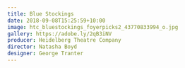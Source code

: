 ```yaml
---
title: Blue Stockings
date: 2018-09-08T15:25:59+10:00
image: htc_bluestockings_foyerpicks2_43770833994_o.jpg
gallery: https://adobe.ly/2qB3iNV
producer: Heidelberg Theatre Company
director: Natasha Boyd
designer: George Tranter
---
```

